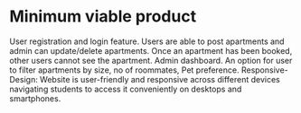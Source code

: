 # Minimum viable product

User registration and login feature.
Users are able to post apartments and admin can update/delete apartments.
Once an apartment has been booked, other users cannot see the apartment.
Admin dashboard.
An option for user to filter apartments by size, no of roommates, Pet preference.
Responsive-Design: Website is user-friendly and responsive across different devices navigating students to access it conveniently on desktops and smartphones.
